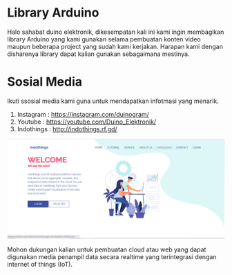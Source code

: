# Library Arduino
Halo sahabat duino elektronik, dikesempatan kali ini kami ingin membagikan library Arduino yang kami gunakan selama pembuatan konten video maupun beberapa project yang sudah kami kerjakan. Harapan kami dengan disharenya library dapat kalian gunakan sebagaimana mestinya.

# Sosial Media
Ikuti ssosial media kami guna untuk mendapatkan infotmasi yang menarik.
1. Instagram  : https://instagram.com/duinogram/
2. Youtube    : https://youtube.com/Duino_Elektronik/
3. Indothings : http://indothings.rf.gd/

<div align="center">
<img src="https://github.com/tomimandalap/libraryarduino/blob/main/Capture.PNG?raw=true" alt="webindothings" width="600px"</img>
</div>

Mohon dukungan kalian untuk pembuatan cloud atau web yang dapat digunakan media penampil data secara realtime yang terintegrasi dengan internet of things (IoT).
